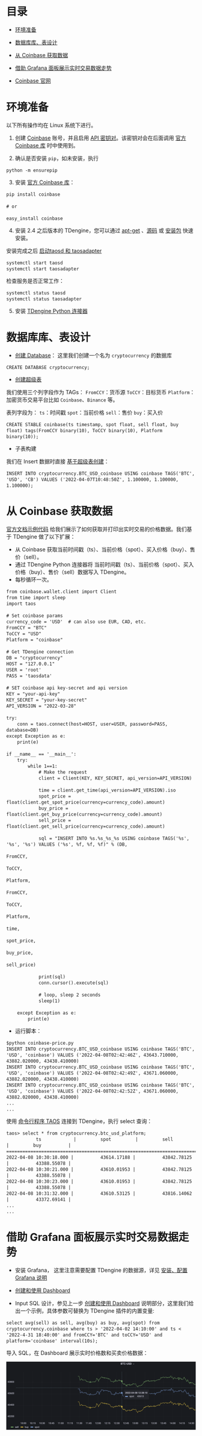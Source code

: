 目录
=================

   * [环境准备](#环境准备)
   * [数据库库、表设计](#数据库库表设计)
   * [从 Coinbase 获取数据](#从-coinbase-获取数据)
   * [借助 Grafana 面板展示实时交易数据走势](#借助-grafana-面板展示实时交易数据走势)

* [Coinbase 官网](https://www.coinbase.com)

# 环境准备

以下所有操作均在 Linux 系统下进行。

1. 创建 [Coinbase](https://www.coinbase.com/signup) 账号，并且启用 [API 密钥对](https://www.coinbase.com/signin)。该密钥对会在后面调用 [官方 Coinbase 库](https://developers.coinbase.com/docs/wallet/client-libraries) 时中使用到。

2. 确认是否安装 `pip`，如未安装，执行

```
python -m ensurepip
```

3. 安装 [官方 Coinbase 库](https://developers.coinbase.com/docs/wallet/client-libraries)：

```
pip install coinbase

# or

easy_install coinbase
```

4.  安装 2.4 之后版本的 TDengine，您可以通过 [apt-get](https://www.taosdata.com/docs/cn/v2.0/getting-started#apt-get) 、[源码](https://www.taosdata.com/docs/cn/v2.0/getting-started#-4) 或 [安装包](https://www.taosdata.com/docs/cn/v2.0/getting-started#-2) 快速安装。

安装完成之后 [启动taosd 和 taosadapter](https://www.taosdata.com/docs/cn/v2.0/getting-started#-5)

```
systemctl start taosd
systemctl start taosadapter
```

检查服务是否正常工作：

```
systemctl status taosd
systemctl status taosadapter
```

5. 安装 [TDengine Python 连接器](https://www.taosdata.com/docs/cn/v2.0/connector#python)

# 数据库库、表设计

* [创建 Database](https://www.taosdata.com/docs/cn/v2.0/taos-sql#management)：
这里我们创建一个名为 `cryptocurrency` 的数据库

```
CREATE DATABASE cryptocurrency;
```

* [创建超级表](https://www.taosdata.com/docs/cn/v2.0/taos-sql#super-table)

我们使用三个列字段作为 TAGs：
`FromCCY`：货币源
`ToCCY`：目标货币
`Platform`：加密货币交易平台比如 `Coinbase`、`Binance` 等。

表列字段为：
`ts`：时间戳
`spot`：当前价格
`sell`：售价
`buy`：买入价

```
CREATE STABLE coinbase(ts timestamp, spot float, sell float, buy float) tags(FromCCY binary(10), ToCCY binary(10), Platform binary(10));
```

* 子表构建

我们在 Insert 数据时直接 [基于超级表创建](https://www.taosdata.com/docs/cn/v2.0/taos-sql#-3)：

```
INSERT INTO cryptocurrency.BTC_USD_coinbase USING coinbase TAGS('BTC', 'USD', 'CB') VALUES ('2022-04-07T10:48:50Z', 1.100000, 1.100000, 1.100000);
```

# 从 Coinbase 获取数据

[官方文档示例代码](https://developers.coinbase.com/docs/wallet/guides/price-data) 给我们展示了如何获取并打印出实时交易的价格数据。我们基于 TDengine 做了以下扩展：

* 从 Coinbase 获取当前时间戳（ts）、当前价格（spot）、买入价格（buy）、售价（sell）。
* 通过 TDengine Python 连接器将 当前时间戳（ts）、当前价格（spot）、买入价格（buy）、售价（sell）数据写入 TDengine。
* 每秒循环一次。

```
from coinbase.wallet.client import Client
from time import sleep
import taos

# Set coinbase params
currency_code = 'USD'  # can also use EUR, CAD, etc.
FromCCY = "BTC"
ToCCY = "USD"
Platform = "coinbase"

# Get TDengine connection
DB = "cryptocurrency"
HOST = "127.0.0.1"
USER = 'root'
PASS = 'taosdata'

# SET coinbase api key-secret and api version
KEY = "your-api-key"
KEY_SECRET = "your-key-secret"
API_VERSION = "2022-03-28"

try:
    conn = taos.connect(host=HOST, user=USER, password=PASS, database=DB)
except Exception as e:
    print(e)

if __name__ == '__main__':
    try:
        while 1==1:
            # Make the request 
            client = Client(KEY, KEY_SECRET, api_version=API_VERSION)

            time = client.get_time(api_version=API_VERSION).iso
            spot_price = float(client.get_spot_price(currency=currency_code).amount)
            buy_price = float(client.get_buy_price(currency=currency_code).amount)
            sell_price = float(client.get_sell_price(currency=currency_code).amount)

            sql = "INSERT INTO %s.%s_%s_%s USING coinbase TAGS('%s', '%s', '%s') VALUES ('%s', %f, %f, %f)" % (DB,
                                                                                      FromCCY,
                                                                                      ToCCY,
                                                                                      Platform,
                                                                                      FromCCY,
                                                                                      ToCCY,
                                                                                      Platform,
                                                                                      time,
                                                                                      spot_price,
                                                                                      buy_price,
                                                                                      sell_price)

            print(sql)
            conn.cursor().execute(sql)

            # loop, sleep 2 seconds 
            sleep(1)

    except Exception as e:
        print(e)
```

* 运行脚本：

```
$python coinbase-price.py
INSERT INTO cryptocurrency.BTC_USD_coinbase USING coinbase TAGS('BTC', 'USD', 'coinbase') VALUES ('2022-04-08T02:42:46Z', 43643.710000, 43882.020000, 43438.410000)
INSERT INTO cryptocurrency.BTC_USD_coinbase USING coinbase TAGS('BTC', 'USD', 'coinbase') VALUES ('2022-04-08T02:42:49Z', 43671.060000, 43882.020000, 43438.410000)
INSERT INTO cryptocurrency.BTC_USD_coinbase USING coinbase TAGS('BTC', 'USD', 'coinbase') VALUES ('2022-04-08T02:42:52Z', 43671.060000, 43882.020000, 43438.410000)
...
...
```

使用 [命令行程序 TAOS](https://www.taosdata.com/docs/cn/v2.0/getting-started#console) 连接到 TDengine，执行 select 查询：

```
taos> select * from cryptocurrency.btc_usd_platform;
           ts            |         spot         |         sell         |         buy          |
===============================================================================================
2022-04-08 10:30:18.000 |          43614.17188 |          43842.78125 |          43388.55078 |
2022-04-08 10:30:21.000 |          43610.01953 |          43842.78125 |          43388.55078 |
2022-04-08 10:30:23.000 |          43610.01953 |          43842.78125 |          43388.55078 |
2022-04-08 10:31:32.000 |          43610.53125 |          43816.14062 |          43372.69141 |
...
...
```

# 借助 Grafana 面板展示实时交易数据走势

* 安装 Grafana， 这里注意需要配置 TDengine 的数据源，详见 [安装、配置 Grafana 说明](https://www.taosdata.com/docs/cn/v2.0/connections#grafana) 

* [创建和使用 Dashboard](https://www.taosdata.com/docs/cn/v2.0/connections#dashboard) 
* Input SQL 设计，参见上一步  [创建和使用 Dashboard](https://www.taosdata.com/docs/cn/v2.0/connections#dashboard) 说明部分，这里我们给出一个示例，具体参数可替换为 TDengine 插件的内置变量:

```
select avg(sell) as sell, avg(buy) as buy, avg(spot) from cryptocurrency.coinbase where ts > '2022-04-02 14:10:00' and ts < '2022-4-31 18:40:00' and fromCCY='BTC' and toCCY='USD' and platform='coinbase' interval(10s);
```

导入 SQL，在 Dashboard 展示实时价格数和买卖价格数据：

![](../images/coinbase_btcusd.png)
